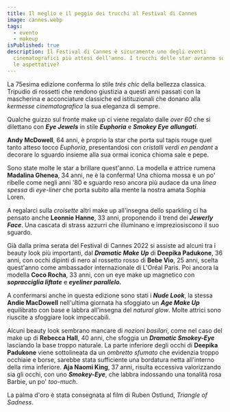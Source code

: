 ```yaml
---
title: Il meglio e il peggio dei trucchi al Festival di Cannes
image: cannes.webp
tags:
  - evento
  - makeup
isPublished: true
description: Il Festival di Cannes è sicuramente uno degli eventi
  cinematografici più attesi dell'anno. I trucchi delle star avranno soddisfatto
  le aspettative?
---
```

La 75esima edizione conferma lo stile *trés chic* della bellezza classica. Tripudio di rossetti che rendono giustizia a questi anni passati con la mascherina e acconciature classiche ed istituzionali che donano alla *kermesse cinematografica* la sua eleganza di sempre.

Qualche guizzo sul fronte make up ci viene regalato dalle *over 60* che si dilettano con ***Eye Jewels*** in stile ***Euphoria*** e ***Smokey Eye*** ***allungati***.

**Andy McDowell**, 64 anni, è proprio la star che porta sul tapis rouge quel tanto atteso tocco *Euphoria*, presentandosi con *cristalli verdi en pendant* a decorare lo sguardo insieme alla sua ormai iconica chioma sale e pepe.

Sono state molte le star a brillare quest'anno. La modella e attrice rumena **Madalina Ghenea**, 34 anni, ne è la conferma! Una chioma mossa e un po' ribelle come negli anni '80 e sguardo reso ancora più audace da una *linea spessa* di *eye-liner* che porta subito alla mente la nostra amata Sophia Loren.

A regalarci sulla *croisette* altri make up all'insegna dello sparkling ci ha pensato anche **Leonnie Hanne**, 33 anni, proponendo il trend dei ***Jewerly Face***. Una cascata di strass azzurri che illuminano e impreziosiscono il suo sguardo.

Già dalla prima serata del Festival di Cannes 2022 si assiste ad alcuni tra i beauty look più importanti, dal ***Dramatic Make Up*** di **Deepika Padukone**, 36 anni, con occhi dipinti di nero al rossetto rosso di **Bebe Vio**, 25 anni, scelta quest'anno come ambassador internazionale di L'Oréal Paris. Poi ancora la modella **Coco Rocha**, 33 anni, con un eye make up magnetico con ***sopracciglia liftate*** e ***eyeliner parallelo.***

A confermarsi anche in questa edizione sono stati i ***Nude Look***, la stessa **Andie MacDowell** nell'ultima giornata ha sfoggiato un ***Age Make Up*** equilibrato con base e labbra all'insegna del *natural glow*. Molte attrici sono riuscite a sfoggiare look impeccabili.

Alcuni beauty look sembrano mancare di *nozioni basilari*, come nel caso del make up di **Rebecca Hall**, 40 anni, che sfoggia un ***Dramatic Smokey-Eye*** lasciando la base troppo naturale. La parte inferiore degli occhi di **Deepika Padukone** viene sottolineata da un *ombretto sfumato* che evidenzia troppo occhiaie e borse, sarebbe stata sufficiente una bordatura netta all'interno della rima inferiore. **Aja Naomi King**, 37 anni, risulta eccessiva valorizzando sia gli occhi,  con uno ***Smokey-Eye***, che labbra indossando una tonalità rosa Barbie, un po' *too-much*.

La palma d'oro è stata consegnata al film di Ruben Ostlund, *Triangle of Sadness*.
